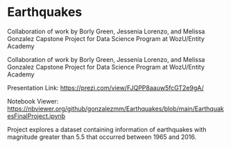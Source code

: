 # Earthquakes

Collaboration of work by Borly Green, Jessenia Lorenzo, and Melissa Gonzalez Capstone Project for Data Science Program at WozU/Entity Academy

Collaboration of work by Borly Green, Jessenia Lorenzo, and Melissa Gonzalez
Capstone Project for Data Science Program at WozU/Entity Academy

Presentation Link: https://prezi.com/view/FJQPP8aauw5fcGT2e9gA/

Notebook Viewer: https://nbviewer.org/github/gonzalezmm/Earthquakes/blob/main/EarthquakesFinalProject.ipynb

Project explores a dataset containing information of earthquakes with magnitude greater than 5.5 that occurred between 1965 and 2016.
